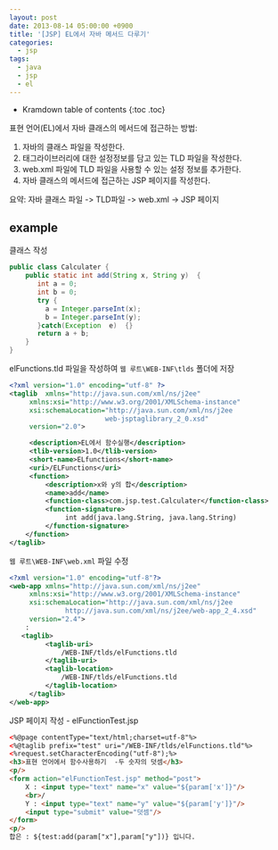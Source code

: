 ```yaml
---
layout: post
date: 2013-08-14 05:00:00 +0900
title: '[JSP] EL에서 자바 메서드 다루기'
categories:
  - jsp
tags:
  - java
  - jsp
  - el
---
```


* Kramdown table of contents
{:toc .toc}

표현 언어(EL)에서 자바 클래스의 메서드에 접근하는 방법:

1. 자바의 클래스 파일을 작성한다.
1. 태그라이브러리에 대한 설정정보를 담고 있는 TLD 파일을 작성한다.
1. web.xml 파일에 TLD 파일을 사용할 수 있는 설정 정보를 추가한다.
1. 자바 클래스의 메서드에 접근하는 JSP 페이지를 작성한다.

요약: 자바 클래스 파일 -> TLD파일 -> web.xml -> JSP 페이지

## example

클래스 작성

```java
public class Calculater {
    public static int add(String x, String y)  {
       int a = 0;
       int b = 0;
       try {
         a = Integer.parseInt(x);
         b = Integer.parseInt(y);
       }catch(Exception  e)  {}
       return a + b;
    }
}
```

elFunctions.tld 파일을 작성하여 `웹 루트\WEB-INF\tlds` 폴더에 저장

```xml
<?xml version="1.0" encoding="utf-8" ?>
<taglib  xmlns="http://java.sun.com/xml/ns/j2ee"
     xmlns:xsi="http://www.w3.org/2001/XMLSchema-instance"
     xsi:schemaLocation="http://java.sun.com/xml/ns/j2ee
                        web-jsptaglibrary_2_0.xsd"
     version="2.0">

     <description>EL에서 함수실행</description>
     <tlib-version>1.0</tlib-version>
     <short-name>ELfunctions</short-name>
     <uri>/ELFunctions</uri>
     <function>
         <description>x와 y의 합</description>
         <name>add</name>
         <function-class>com.jsp.test.Calculater</function-class>
         <function-signature>
              int add(java.lang.String, java.lang.String)
         </function-signature>
    </function>
</taglib>
```

`웹 루트\WEB-INF\web.xml` 파일 수정

```xml
<?xml version="1.0" encoding="utf-8"?>
<web-app xmlns="http://java.sun.com/xml/ns/j2ee"
     xmlns:xsi="http://www.w3.org/2001/XMLSchema-instance"
     xsi:schemaLocation="http://java.sun.com/xml/ns/j2ee
              http://java.sun.com/xml/ns/j2ee/web-app_2_4.xsd"
     version="2.4">
    :
   <taglib>
         <taglib-uri>
             /WEB-INF/tlds/elFunctions.tld
         </taglib-uri>
         <taglib-location>
             /WEB-INF/tlds/elFunctions.tld
         </taglib-location>
     </taglib>
</web-app>
```

JSP 페이지 작성 - elFunctionTest.jsp

```html
<%@page contentType="text/html;charset=utf-8"%>
<%@taglib prefix="test" uri="/WEB-INF/tlds/elFunctions.tld"%>
<%request.setCharacterEncoding("utf-8");%>
<h3>표현 언어에서 함수사용하기  -두 숫자의 덧셈</h3>
<p/>
<form action="elFunctionTest.jsp" method="post">
    X : <input type="text" name="x" value="${param['x']}"/>
    <br>/
    Y : <input type="text" name="y" value="${param['y']}"/>
    <input type="submit" value="덧셈"/>
</form>
<p/>
합은 : ${test:add(param["x"],param["y"])} 입니다.
```
